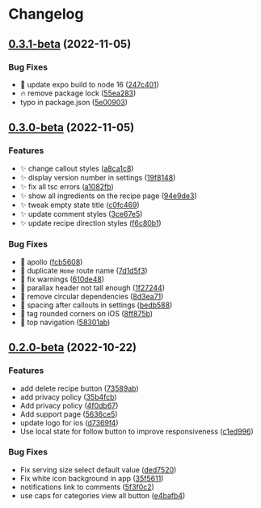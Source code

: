# Changelog

## [0.3.1-beta](https://github.com/ed-jones/green-eggs-mobile/compare/v0.3.0-beta...v0.3.1-beta) (2022-11-05)


### Bug Fixes

* :bug: update expo build to node 16 ([247c401](https://github.com/ed-jones/green-eggs-mobile/commit/247c40112ddc7024bcf7b60926812f6aafe30e97))
* :fire: remove package lock ([55ea283](https://github.com/ed-jones/green-eggs-mobile/commit/55ea2838bef2aa7812b07b6aa4c2a9618fb1754f))
* typo in package.json ([5e00903](https://github.com/ed-jones/green-eggs-mobile/commit/5e009036672584682a31425acdc24b6b4e25a016))

## [0.3.0-beta](https://github.com/ed-jones/green-eggs-mobile/compare/v0.2.0-beta...v0.3.0-beta) (2022-11-05)


### Features

* :sparkles: change callout styles ([a8ca1c8](https://github.com/ed-jones/green-eggs-mobile/commit/a8ca1c8541fc12f9e17075891b8589507adf4c82))
* :sparkles: display version number in settings ([19f8148](https://github.com/ed-jones/green-eggs-mobile/commit/19f8148c1197b0cd37e291b34d4dcd81f8998531))
* :sparkles: fix all tsc errors ([a1082fb](https://github.com/ed-jones/green-eggs-mobile/commit/a1082fb12d56e6fe09c8b4960c90b579acac27f5))
* :sparkles: show all ingredients on the recipe page ([94e9de3](https://github.com/ed-jones/green-eggs-mobile/commit/94e9de306804fbc27c8b9e3117d18bd3e5cabebe))
* :sparkles: tweak empty state title ([c0fc469](https://github.com/ed-jones/green-eggs-mobile/commit/c0fc469360b21e689b30bd52623eed4162811c44))
* :sparkles: update comment styles ([3ce67e5](https://github.com/ed-jones/green-eggs-mobile/commit/3ce67e5d7a631278ce833a47538406a0d05b6401))
* :sparkles: update recipe direction styles ([f6c80b1](https://github.com/ed-jones/green-eggs-mobile/commit/f6c80b172ef92233228a3d98d43a229b0b2416c0))


### Bug Fixes

* :bug: apollo ([fcb5608](https://github.com/ed-jones/green-eggs-mobile/commit/fcb560842b3392f1b502fdf0cb13cf14979f7e22))
* :bug: duplicate `Home` route name ([7d1d5f3](https://github.com/ed-jones/green-eggs-mobile/commit/7d1d5f3e0a74bcf98df454c4ac5f4b370a269277))
* :bug: fix warnings ([610de48](https://github.com/ed-jones/green-eggs-mobile/commit/610de4888cb3d0d6bf280b6c139c5b59a87aa707))
* :bug: parallax header not tall enough ([1f27244](https://github.com/ed-jones/green-eggs-mobile/commit/1f27244017ebb043a4840804b3cf9489c0ab5ab6))
* :bug: remove circular dependencies ([8d3ea71](https://github.com/ed-jones/green-eggs-mobile/commit/8d3ea7129a4bf99b55a177daf5b23516192fdee6))
* :bug: spacing after callouts in settings ([bedb588](https://github.com/ed-jones/green-eggs-mobile/commit/bedb588648fc68a6bd5de5af0dfdff625258044c))
* :bug: tag rounded corners on iOS ([8ff875b](https://github.com/ed-jones/green-eggs-mobile/commit/8ff875bb64c88b3b7552bde58467867b152b63a7))
* :bug: top navigation ([58301ab](https://github.com/ed-jones/green-eggs-mobile/commit/58301ab9132681b65b42aac9a92460b0a754209b))

## [0.2.0-beta](https://github.com/ed-jones/green-eggs-mobile/compare/v0.1.0-beta...v0.2.0-beta) (2022-10-22)


### Features

* add delete recipe button ([73589ab](https://github.com/ed-jones/green-eggs-mobile/commit/73589ab4dd9b8c4294239419db5e478a6ea0fd82))
* add privacy policy ([35b4fcb](https://github.com/ed-jones/green-eggs-mobile/commit/35b4fcba13848098c781c566f822e83fde12db67))
* Add privacy policy ([4f0db67](https://github.com/ed-jones/green-eggs-mobile/commit/4f0db674a9d7a077db0d8b07bb8f079044fc76b7))
* Add support page ([5636ce5](https://github.com/ed-jones/green-eggs-mobile/commit/5636ce514ea1653f85c07ddf373a618953f4effd))
* update logo for ios ([d7369f4](https://github.com/ed-jones/green-eggs-mobile/commit/d7369f46e26ad018118f60f99f24c33a3e92aa1b))
* Use local state for follow button to improve responsiveness ([c1ed996](https://github.com/ed-jones/green-eggs-mobile/commit/c1ed996ba5059c2118561ab5e6d83427231c9cf1))


### Bug Fixes

* Fix serving size select default value ([ded7520](https://github.com/ed-jones/green-eggs-mobile/commit/ded7520378b3e273e700bf47c9d42a8b1a049330))
* Fix white icon background in app ([35f5611](https://github.com/ed-jones/green-eggs-mobile/commit/35f5611ef7192e24441019a27cc69cd8c7c8e7e6))
* notifications link to comments ([5f3f0c2](https://github.com/ed-jones/green-eggs-mobile/commit/5f3f0c22186159b3c96b5ae8537ae2b7486af2e7))
* use caps for categories view all button ([e4bafb4](https://github.com/ed-jones/green-eggs-mobile/commit/e4bafb423228339ddd013b8c3efbb3f4d0f2d20e))
